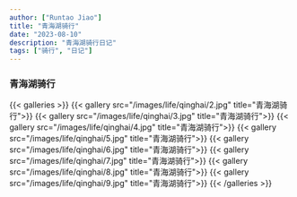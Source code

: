 ```yaml
---
author: ["Runtao Jiao"]
title: "青海湖骑行"
date: "2023-08-10"
description: "青海湖骑行日记"
tags: ["骑行", "日记"]
---
```


### 青海湖骑行
{{< galleries >}}
{{< gallery src="/images/life/qinghai/2.jpg" title="青海湖骑行">}}
{{< gallery src="/images/life/qinghai/3.jpg" title="青海湖骑行">}}
{{< gallery src="/images/life/qinghai/4.jpg" title="青海湖骑行">}}
{{< gallery src="/images/life/qinghai/5.jpg" title="青海湖骑行">}}
{{< gallery src="/images/life/qinghai/6.jpg" title="青海湖骑行">}}
{{< gallery src="/images/life/qinghai/7.jpg" title="青海湖骑行">}}
{{< gallery src="/images/life/qinghai/8.jpg" title="青海湖骑行">}}
{{< gallery src="/images/life/qinghai/9.jpg" title="青海湖骑行">}}
{{< /galleries >}}
